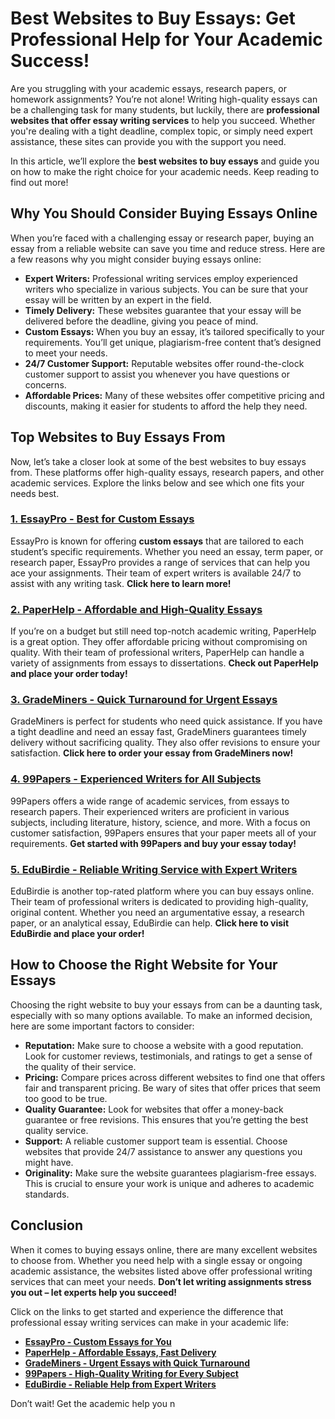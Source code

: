 # Best Websites to Buy Essays: Get Professional Help for Your Academic Success!

Are you struggling with your academic essays, research papers, or homework assignments? You’re not alone! Writing high-quality essays can be a challenging task for many students, but luckily, there are **professional websites that offer essay writing services** to help you succeed. Whether you're dealing with a tight deadline, complex topic, or simply need expert assistance, these sites can provide you with the support you need.

In this article, we’ll explore the **best websites to buy essays** and guide you on how to make the right choice for your academic needs. Keep reading to find out more!

## Why You Should Consider Buying Essays Online

When you’re faced with a challenging essay or research paper, buying an essay from a reliable website can save you time and reduce stress. Here are a few reasons why you might consider buying essays online:

- **Expert Writers:** Professional writing services employ experienced writers who specialize in various subjects. You can be sure that your essay will be written by an expert in the field.
- **Timely Delivery:** These websites guarantee that your essay will be delivered before the deadline, giving you peace of mind.
- **Custom Essays:** When you buy an essay, it’s tailored specifically to your requirements. You’ll get unique, plagiarism-free content that’s designed to meet your needs.
- **24/7 Customer Support:** Reputable websites offer round-the-clock customer support to assist you whenever you have questions or concerns.
- **Affordable Prices:** Many of these websites offer competitive pricing and discounts, making it easier for students to afford the help they need.

## Top Websites to Buy Essays From

Now, let’s take a closer look at some of the best websites to buy essays from. These platforms offer high-quality essays, research papers, and other academic services. Explore the links below and see which one fits your needs best.

### [**1. EssayPro - Best for Custom Essays**](https://tinyurl.com/topessay?keyword=best+websites+to+buy+essays)

EssayPro is known for offering **custom essays** that are tailored to each student’s specific requirements. Whether you need an essay, term paper, or research paper, EssayPro provides a range of services that can help you ace your assignments. Their team of expert writers is available 24/7 to assist with any writing task. **Click here to learn more!**

### [**2. PaperHelp - Affordable and High-Quality Essays**](https://tinyurl.com/topessay?keyword=best+websites+to+buy+essays)

If you’re on a budget but still need top-notch academic writing, PaperHelp is a great option. They offer affordable pricing without compromising on quality. With their team of professional writers, PaperHelp can handle a variety of assignments from essays to dissertations. **Check out PaperHelp and place your order today!**

### [**3. GradeMiners - Quick Turnaround for Urgent Essays**](https://tinyurl.com/topessay?keyword=best+websites+to+buy+essays)

GradeMiners is perfect for students who need quick assistance. If you have a tight deadline and need an essay fast, GradeMiners guarantees timely delivery without sacrificing quality. They also offer revisions to ensure your satisfaction. **Click here to order your essay from GradeMiners now!**

### [**4. 99Papers - Experienced Writers for All Subjects**](https://tinyurl.com/topessay?keyword=best+websites+to+buy+essays)

99Papers offers a wide range of academic services, from essays to research papers. Their experienced writers are proficient in various subjects, including literature, history, science, and more. With a focus on customer satisfaction, 99Papers ensures that your paper meets all of your requirements. **Get started with 99Papers and buy your essay today!**

### [**5. EduBirdie - Reliable Writing Service with Expert Writers**](https://tinyurl.com/topessay?keyword=best+websites+to+buy+essays)

EduBirdie is another top-rated platform where you can buy essays online. Their team of professional writers is dedicated to providing high-quality, original content. Whether you need an argumentative essay, a research paper, or an analytical essay, EduBirdie can help. **Click here to visit EduBirdie and place your order!**

## How to Choose the Right Website for Your Essays

Choosing the right website to buy your essays from can be a daunting task, especially with so many options available. To make an informed decision, here are some important factors to consider:

- **Reputation:** Make sure to choose a website with a good reputation. Look for customer reviews, testimonials, and ratings to get a sense of the quality of their service.
- **Pricing:** Compare prices across different websites to find one that offers fair and transparent pricing. Be wary of sites that offer prices that seem too good to be true.
- **Quality Guarantee:** Look for websites that offer a money-back guarantee or free revisions. This ensures that you’re getting the best quality service.
- **Support:** A reliable customer support team is essential. Choose websites that provide 24/7 assistance to answer any questions you might have.
- **Originality:** Make sure the website guarantees plagiarism-free essays. This is crucial to ensure your work is unique and adheres to academic standards.

## Conclusion

When it comes to buying essays online, there are many excellent websites to choose from. Whether you need help with a single essay or ongoing academic assistance, the websites listed above offer professional writing services that can meet your needs. **Don’t let writing assignments stress you out – let experts help you succeed!**

Click on the links to get started and experience the difference that professional essay writing services can make in your academic life:

- [**EssayPro - Custom Essays for You**](https://tinyurl.com/topessay?keyword=best+websites+to+buy+essays)
- [**PaperHelp - Affordable Essays, Fast Delivery**](https://tinyurl.com/topessay?keyword=best+websites+to+buy+essays)
- [**GradeMiners - Urgent Essays with Quick Turnaround**](https://tinyurl.com/topessay?keyword=best+websites+to+buy+essays)
- [**99Papers - High-Quality Writing for Every Subject**](https://tinyurl.com/topessay?keyword=best+websites+to+buy+essays)
- [**EduBirdie - Reliable Help from Expert Writers**](https://tinyurl.com/topessay?keyword=best+websites+to+buy+essays)

Don’t wait! Get the academic help you n
